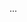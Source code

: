 <panel type="info" header=":trophy: Can combine test case design techniques :star::star::star:" expandable expanded no-close>

<panel type="info" header=":trophy: Can explain test case design techniques at a higher level :star::star::star:" expandable>
  <include src="../../book/testCaseDesign/summary/recap/full.md" />
  <panel header=":dart: Evidence" expanded>

...

  </panel>
</panel>

</panel>

